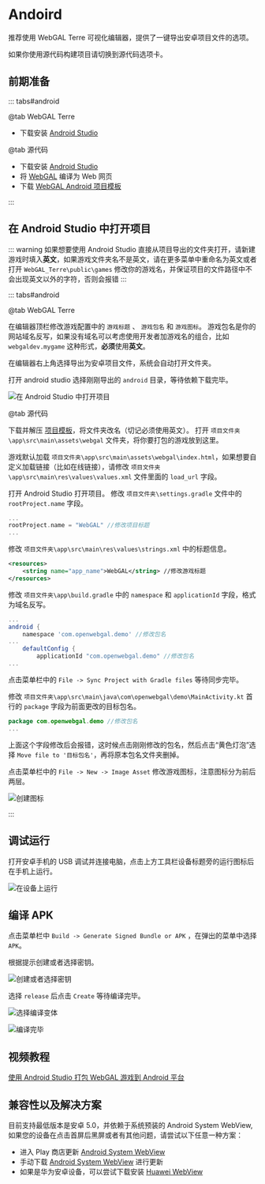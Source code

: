 # Andoird

推荐使用 WebGAL Terre 可视化编辑器，提供了一键导出安卓项目文件的选项。

如果你使用源代码构建项目请切换到源代码选项卡。

## 前期准备

::: tabs#android

@tab WebGAL Terre

* 下载安装 [Android Studio](https://developer.android.com/studio)

@tab 源代码

* 下载安装 [Android Studio](https://developer.android.com/studio)
* 将 [WebGAL](https://github.com/MakinoharaShoko/WebGAL) 编译为 Web 网页
* 下载 [WebGAL Android 项目模板](https://github.com/nini22P/WebGAL-Android)

:::

## 在 Android Studio 中打开项目

::: warning
如果想要使用 Android Studio 直接从项目导出的文件夹打开，请新建游戏时填入**英文**，如果游戏文件夹名不是英文，请在更多菜单中重命名为英文或者打开 `WebGAL_Terre\public\games` 修改你的游戏名，并保证项目的文件路径中不会出现英文以外的字符，否则会报错
:::

::: tabs#android

@tab WebGAL Terre

在编辑器顶栏修改游戏配置中的 `游戏标题` 、 `游戏包名` 和 `游戏图标`。
游戏包名是你的网站域名反写，如果没有域名可以考虑使用开发者加游戏名的组合，比如 `webgaldev.mygame` 这种形式，**必须**使用**英文**。

在编辑器右上角选择导出为安卓项目文件，系统会自动打开文件夹。

打开 android studio 选择刚刚导出的 `android` 目录，等待依赖下载完毕。

![在 Android Studio 中打开项目](open-in-android-studio.jpg)

@tab 源代码

下载并解压 [项目模板](https://github.com/nini22P/WebGAL-Android)，将文件夹改名（切记必须使用英文）。
打开 `项目文件夹\app\src\main\assets\webgal` 文件夹，将你要打包的游戏放到这里。

游戏默认加载 `项目文件夹\app\src\main\assets\webgal\index.html`，如果想要自定义加载链接（比如在线链接），请修改 `项目文件夹\app\src\main\res\values\values.xml` 文件里面的 `load_url` 字段。

打开 Android Studio 打开项目。
修改 `项目文件夹\settings.gradle` 文件中的 `rootProject.name` 字段。

``` gradle
...
rootProject.name = "WebGAL" //修改项目标题
...
```

修改 `项目文件夹\app\src\main\res\values\strings.xml` 中的标题信息。

``` xml
<resources>
    <string name="app_name">WebGAL</string> //修改游戏标题
</resources>
```

修改 `项目文件夹\app\build.gradle` 中的 `namespace` 和 `applicationId` 字段，格式为域名反写。

``` gradle
...
android {
    namespace 'com.openwebgal.demo' //修改包名
...
    defaultConfig {
        applicationId "com.openwebgal.demo" //修改包名
...
```

点击菜单栏中的 `File -> Sync Project with Gradle files` 等待同步完毕。

修改 `项目文件夹\app\src\main\java\com\openwebgal\demo\MainActivity.kt` 首行的 `package` 字段为前面更改的目标包名。

``` kotlin
package com.openwebgal.demo //修改包名
...
```

上面这个字段修改后会报错，这时候点击刚刚修改的包名，然后点击“黄色灯泡”选择 `Move file to '目标包名'`，再将原本包名文件夹删掉。

点击菜单栏中的 `File -> New -> Image Asset` 修改游戏图标，注意图标分为前后两层。

![创建图标](create-icons.jpg)

:::

## 调试运行

打开安卓手机的 USB 调试并连接电脑，点击上方工具栏设备标题旁的运行图标后在手机上运行。

![在设备上运行](run-app.jpg)

## 编译 APK

点击菜单栏中 `Build -> Generate Signed Bundle or APK` ，在弹出的菜单中选择 `APK`。

根据提示创建或者选择密钥。

![创建或者选择密钥](keystore.jpg)

选择 `release` 后点击 `Create` 等待编译完毕。

![选择编译变体](build.jpg)

![编译完毕](finsh.jpg)

## 视频教程

[使用 Android Studio 打包 WebGAL 游戏到 Android 平台](https://www.bilibili.com/video/BV1m24y1J7ct/)

## 兼容性以及解决方案

目前支持最低版本是安卓 5.0，并依赖于系统预装的 Android System WebView, 如果您的设备在点击首屏后黑屏或者有其他问题，请尝试以下任意一种方案：

* 进入 Play 商店更新 [Android System WebView](https://play.google.com/store/apps/details?id=com.google.android.webview)
* 手动下载 [Android System WebView](https://www.apkmirror.com/apk/google-inc/android-system-webview/) 进行更新
* 如果是华为安卓设备，可以尝试下载安装 [Huawei WebView](https://www.apkmirror.com/apk/huawei/huawei-webview-2/)

